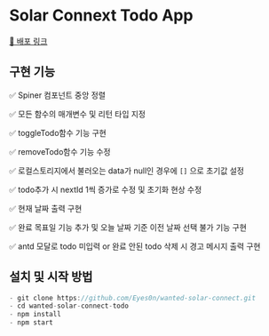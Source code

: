 # Solar Connext Todo App

[🔗 배포 링크]('https://solar-connect-todo-app.netlify.app')

## 구현 기능

✅ Spiner 컴포넌트 중앙 정렬

✅ 모든 함수의 매개변수 및 리턴 타입 지정

✅ toggleTodo함수 기능 구현

✅ removeTodo함수 기능 수정

✅ 로컬스토리지에서 불러오는 data가 null인 경우에 `[]` 으로 초기값 설정

✅ todo추가 시 nextId 1씩 증가로 수정 및 초기화 현상 수정

✅ 현재 날짜 출력 구현

✅ 완료 목표일 기능 추가 및 오늘 날짜 기준 이전 날짜 선택 불가 기능 구현

✅ antd 모달로 todo 미입력 or 완료 안된 todo 삭제 시 경고 메시지 출력 구현

## 설치 및 시작 방법

```js
- git clone https://github.com/Eyes0n/wanted-solar-connect.git
- cd wanted-solar-connect-todo
- npm install
- npm start
```
